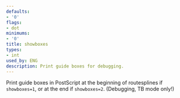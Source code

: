 ```yaml
---
defaults:
- '0'
flags:
- dot
minimums:
- '0'
title: showboxes
types:
- int
used_by: ENG
description: Print guide boxes for debugging.
---
```

Print guide boxes in PostScript at the beginning of
routesplines if `showboxes=1`, or at the end if `showboxes=2`. (Debugging, TB mode only!)

